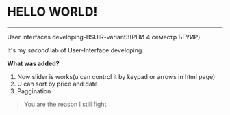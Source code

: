 # HELLO WORLD!
**********
User interfaces developing-BSUIR-variant3(РПИ 4 семестр БГУИР) 

It's my *second* lab of User-Interface developing.

**What was added?**

1. Now slider is works(u can control it by keypad or arrows in html page)
2. U can sort by price and date
3. Paggination

>You are the reason I still fight

